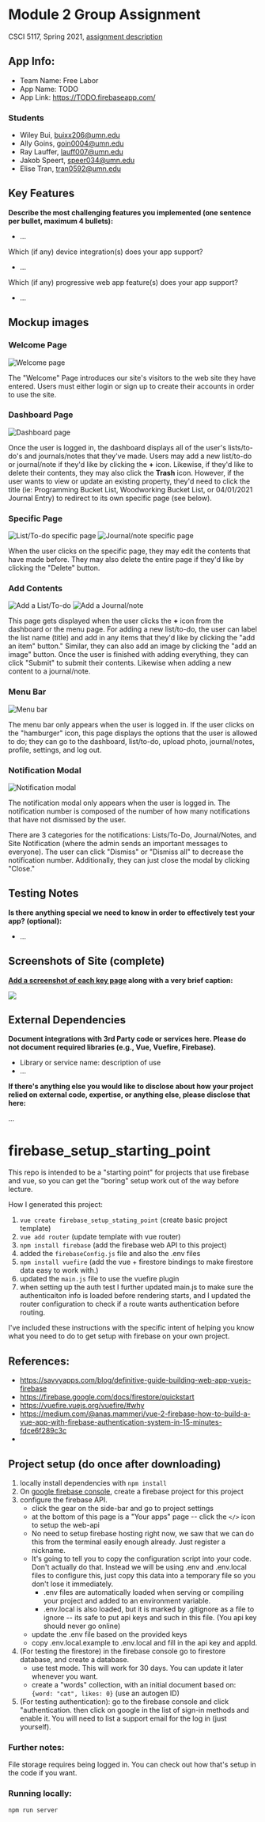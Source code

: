 # Module 2 Group Assignment

CSCI 5117, Spring 2021, [assignment description](https://canvas.umn.edu/courses/217951/pages/project-2)

## App Info:

* Team Name: Free Labor
* App Name: TODO
* App Link: <https://TODO.firebaseapp.com/>

### Students

* Wiley Bui, buixx206@umn.edu
* Ally Goins, goin0004@umn.edu
* Ray Lauffer, lauff007@umn.edu
* Jakob Speert, speer034@umn.edu
* Elise Tran, tran0592@umn.edu


## Key Features

**Describe the most challenging features you implemented
(one sentence per bullet, maximum 4 bullets):**

* ...

Which (if any) device integration(s) does your app support?

* ...

Which (if any) progressive web app feature(s) does your app support?

* ...



## Mockup images

### Welcome Page
![Welcome page](images/mock-up/WelcomePage.png "Welcome page")

The "Welcome" Page introduces our site's visitors to the web site they have entered. Users must either login
or sign up to create their accounts in order to use the site.

### Dashboard Page
![Dashboard page](images/mock-up/DashboardPage.png "Dashboard page")

Once the user is logged in, the dashboard displays all of the user's lists/to-do's and journals/notes that they've made.
Users may add a new list/to-do or journal/note if they'd like by clicking the **+** icon. Likewise, if they'd like
to delete their contents, they may also click the **Trash** icon. However, if the user wants to view or update an
existing property, they'd need to click the title (ie: Programming Bucket List, Woodworking Bucket List, or
04/01/2021 Journal Entry) to redirect to its own specific page (see below).

### Specific Page
![List/To-do specific page](images/mock-up/ListToDoSpecificPage.png "List/To-do specific page") ![Journal/note specific page](images/mock-up/JournalNoteSpecificPage.png "Journal/note specific page")

When the user clicks on the specific page, they may edit the contents that have made before. They may also 
delete the entire page if they'd like by clicking the "Delete" button.

### Add Contents
![Add a List/To-do](images/mock-up/ListToDoAdd.png "List/To-do specific page") ![Add a Journal/note](images/mock-up/JournalNoteAdd.png "Journal/note specific page")

This page gets displayed when the user clicks the **+** icon from the dashboard or the menu page.
For adding a new list/to-do, the user can label the list name (title) and add in any items that they'd
like by clicking the "add an item" button." Similar, they can also add an image by clicking the "add
an image" button. Once the user is finished with adding everything, they can click "Submit" to submit
their contents. Likewise when adding a new content to a journal/note.


### Menu Bar
![Menu bar](images/mock-up/MenubarPage.png "Menubar")

The menu bar only appears when the user is logged in. If the user clicks on the "hamburger" icon, this page displays
the options that the user is allowed to do; they can go to the dashboard, list/to-do, upload photo, journal/notes,
profile, settings, and log out.

### Notification Modal
![Notification modal](images/mock-up/NotificationModal.png "Notification modal")

The notification modal only appears when the user is logged in. The notification number is composed of the number
of how many notifications that have not dismissed by the user. 

There are 3 categories for the notifications: Lists/To-Do, Journal/Notes, and Site Notification (where the admin
sends an important messages to everyone). The user can click "Dismiss" or "Dismiss all" to decrease the notification
number. Additionally, they can just close the modal by clicking "Close."


## Testing Notes

**Is there anything special we need to know in order to effectively test your app? (optional):**

* ...



## Screenshots of Site (complete)

**[Add a screenshot of each key page](https://stackoverflow.com/questions/10189356/how-to-add-screenshot-to-readmes-in-github-repository)
along with a very brief caption:**

![](https://media.giphy.com/media/o0vwzuFwCGAFO/giphy.gif)



## External Dependencies

**Document integrations with 3rd Party code or services here.
Please do not document required libraries (e.g., Vue, Vuefire, Firebase).**

* Library or service name: description of use
* ...

**If there's anything else you would like to disclose about how your project
relied on external code, expertise, or anything else, please disclose that
here:**

...

# firebase_setup_starting_point

This repo is intended to be a "starting point" for projects that use firebase and vue, so you can get the "boring" setup work out of the way before lecture.

How I generated this project:

1. `vue create firebase_setup_stating_point` (create basic project template)
2. `vue add router` (update template with vue router)
3. `npm install firebase` (add the firebase web API to this project)
4. added the `firebaseConfig.js` file and also the .env files
5. `npm install vuefire` (add the vue + firestore bindings to make firestore data easy to work with.)
6. updated the `main.js` file to use the vuefire plugin
7. when setting up the auth test I further updated main.js to make sure the authenticaiton info is loaded before rendering starts, and I updated the router configuration to check if a route wants authentication before routing.

I've included these instructions with the specific intent of helping you know what you need to do to get setup with firebase on your own project.

## References:

* <https://savvyapps.com/blog/definitive-guide-building-web-app-vuejs-firebase>
* <https://firebase.google.com/docs/firestore/quickstart>
* <https://vuefire.vuejs.org/vuefire/#why>
* <https://medium.com/@anas.mammeri/vue-2-firebase-how-to-build-a-vue-app-with-firebase-authentication-system-in-15-minutes-fdce6f289c3c>
* 

## Project setup (do once after downloading)
1. locally install dependencies with `npm install`
2. On [google firebase console](https://console.firebase.google.com/), create a firebase project for this project
3. configure the firebase API.
    * click the gear on the side-bar and go to project settings
    * at the bottom of this page is a "Your apps" page -- click the `</>` icon to setup the web-api
    * No need to setup firebase hosting right now, we saw that we can do this from the terminal easily enough already. Just register a nickname.
    * It's going to tell you to copy the configuration script into your code. Don't actually do that. Instead we will be using .env and .env.local files to configure this, just copy this data into a temporary file so you don't lose it immediately.
        * .env files are automatically loaded when serving or compiling your project and added to an environment variable.
        * .env.local is also loaded, but it is marked by .gitignore as a file to ignore -- its safe to put api keys and such in this file. (You api key should never go online)
    * update the .env file based on the provided keys
    * copy .env.local.example to .env.local and fill in the api key and appId.
4. (For testing the firestore) in the firebase console go to firestore database, and create a database.
    * use test mode. This will work for 30 days. You can update it later whenever you want.
    * create a "words" collection, with an initial document based on: `{word: "cat", likes: 0}` (use an autogen ID)
5. (For testing authentication): go to the firebase console and click "authentication. then click on google in the list of sign-in methods and enable it. You will need to list a support email for the log in (just yourself). 

### Further notes:
File storage requires being logged in. You can check out how that's setup in the code if you want.

### Running locally:
```
npm run server
```
